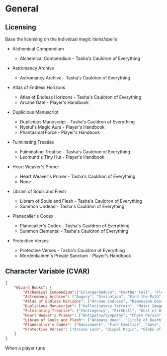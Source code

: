 # General
## Licensing
Base the licensing on the individual magic items/spells

- Alchemical Compendium
    - Alchemical Compendium - Tasha's Cauldron of Everything

- Astromancy Archive
    - Astromancy Archive - Tasha's Cauldron of Everything

- Atlas of Endless Horizons
    - Atlas of Endless Horizons - Tasha's Cauldron of Everything
    - Arcane Gate - Player's Handbook

- Duplicious Manuscript
    - Duplicious Manuscript - Tasha's Cauldron of Everything
    - Nystul's Magic Aura - Player's Handbook
    - Phantasmal Force - Player's Handbook

- Fulminating Treatise
    - Fulminating Treatise - Tasha's Cauldron of Everything
    - Leomund's Tiny Hut - Player's Handbook

- Heart Weaver's Primer
    - Heart Weaver's Primer - Tasha's Cauldron of Everything
    - None

- Libram of Souls and Flesh
    - Libram of Souls and Flesh - Tasha's Cauldron of Everything
    - Summon Undead - Tasha's Cauldron of Everything

- Planecaller's Codex
    - Planecaller's Codex - Tasha's Cauldron of Everything
    - Summon Elemental - Tasha's Cauldron of Everything

- Protective Verses
    - Protective Verses - Tasha's Cauldron of Everything
    - Mordenkainen's Private Sanctum - Player's Handbook


## Character Variable (CVAR)
```json
{
    "Wizard Books": {
        "Alchemical Compendium":["Enlarge/Reduce", "Feather Fall", "Flesh to Stone", "Gaseous Form", "Magic Weapon", "Polymorph"],
        "Astromancy Archive": ["Augury", "Divination", "Find the Path", "Foresight", "Locate Creature", "Locate Object"],
        "Atlas of Endless Horizons": ["Arcane Endless", "Dimension Door", "Gate", "Misty Step", "Plane Shift", "Teleportation Circle", "Word of Recall"],
        "Duplicious Manuscript": ["Hallucinatory Terrain", "Major Image", "Mirror Image", "Mislead", "Nystul's Magic Aura", "Phantasmal Force", "Silent Image"],
        "Fulminating Treatise": ["Contingency", "Fireball", "Gust of Wind", "Leomund's Tiny Hut", "Magic Missile", "Wall of Force"],
        "Heart Weaver's Primer": ["Antipathy/Sympathy", "Charm Person", "Dominate Person", "Enthrall", "Hypnotic Pattern", "Modify Memory", "Suggestion"],
        "Libram of Souls and Flesh": ["Animate Dead", "Circle of Death", "False Life", "Finger of Death", "Speak with Dead", "Summon Undead"],
        "Planecaller's Codex": ["Banishment", "Find Familiar", "Gate", "Magic Circle", "Planar Binding", "Summon Elemental"],
        "Protective Verses": ["Arcane Lock", "Dispel Magic", "Globe of Invulnerability", "Glyph of Warning", "Mordenkainen's Private Sanctum", "Protection from Evil and Good", "Symbol"]
    }
}
```

When a player runs 